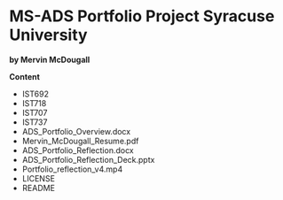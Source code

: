 # MS-ADS Portfolio Project Syracuse University

__by Mervin McDougall__

__Content__

- IST692
- IST718
- IST707
- IST737
- ADS_Portfolio_Overview.docx
- Mervin_McDougall_Resume.pdf
- ADS_Portfolio_Reflection.docx
- ADS_Portfolio_Reflection_Deck.pptx
- Portfolio_reflection_v4.mp4
- LICENSE
- README

